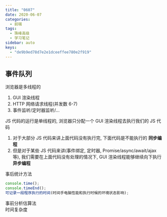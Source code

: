 ```yaml
---
title: "0607"
date: 2020-06-07
categories:
  - 前端
tags:
  - 珠峰高级
  - 学习笔记
sidebar: auto
keys:
  - "de9b9ed78d7e2e1dceeffee780e2f919"
---
```


## 事件队列

浏览器是多线程的

1.  GUI 渲染线程
2.  HTTP 网络请求线程(并发数 6-7)
3.  事件监听/定时器监听/...

JS 代码的运行是单线程的, 浏览器只分配一个 GUI 渲染线程去执行我们的 JS 代码

1.  对于大部分 JS 代码来讲上面代码没有执行完, 下面代码是不能执行的 **同步编程**
2.  但是对于某些 JS 代码来讲(事件绑定, 定时器, Promise/async/await/ajax 等), 我们需要在上面代码没有处理的情况下, GUI 渲染线程能够继续向下执行 **异步编程**

事后统计方法

```js
console.time();
console.timeEnd();
可记录一段程序执行的时间(时间手电脑性能和执行时候的环境状态影响);
```

事前分析估算法  
时间复杂度
